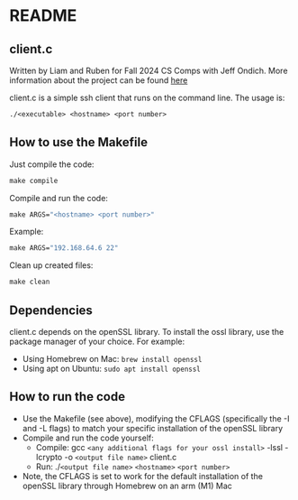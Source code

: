 # README

## client.c

Written by Liam and Ruben for Fall 2024 CS Comps with Jeff Ondich. More information about the project can be found [here](https://docs.google.com/document/d/e/2PACX-1vSouRo8KV3OQYULsrzRG4ekcRslUbjvLqcGHJjQ8peiBg_xVDK24utqCMxEoJRkYdpKWsjdgJuT5ZX9/pub)

client.c is a simple ssh client that runs on the command line. The usage is:

```makefile
./<executable> <hostname> <port number>
```

## How to use the Makefile

Just compile the code:

```makefile
make compile
```

Compile and run the code:

```makefile
make ARGS="<hostname> <port number>"
```

Example:

```makefile
make ARGS="192.168.64.6 22"
```

Clean up created files:

```makefile
make clean
```
## Dependencies
client.c depends on the openSSL library. 
To install the ossl library, use the package manager of your choice. For example:
* Using Homebrew on Mac: `brew install openssl`
* Using apt on Ubuntu: `sudo apt install openssl`

## How to run the code
* Use the Makefile (see above), modifying the CFLAGS (specifically the -I and -L flags) to match your specific installation of the openSSL library
* Compile and run the code yourself:
  * Compile: gcc `<any additional flags for your ossl install>` -lssl -lcrypto -o `<output file name>` client.c
  * Run: ./`<output file name>` `<hostname>` `<port number>`
* Note, the CFLAGS is set to work for the default installation of the openSSL library through Homebrew on an arm (M1) Mac

